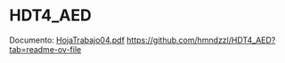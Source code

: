# HDT4_AED

Documento:
[HojaTrabajo04.pdf](https://github.com/user-attachments/files/18899925/HojaTrabajo04.pdf)
https://github.com/hmndzzl/HDT4_AED?tab=readme-ov-file
